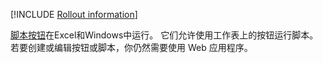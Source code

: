 [!INCLUDE [Rollout information](../includes/rollout-note.md)]

[脚本按钮](../develop/script-buttons.md)在Excel和Windows中运行。 它们允许使用工作表上的按钮运行脚本。 若要创建或编辑按钮或脚本，你仍然需要使用 Web 应用程序。
